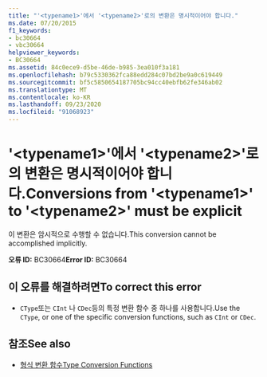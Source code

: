```yaml
---
title: "'<typename1>'에서 '<typename2>'로의 변환은 명시적이어야 합니다."
ms.date: 07/20/2015
f1_keywords:
- bc30664
- vbc30664
helpviewer_keywords:
- BC30664
ms.assetid: 84c0ece9-d5be-46de-b985-3ea010f3a181
ms.openlocfilehash: b79c5330362fca88edd284c07bd2be9a0c619449
ms.sourcegitcommit: bf5c5850654187705bc94cc40ebfb62fe346ab02
ms.translationtype: MT
ms.contentlocale: ko-KR
ms.lasthandoff: 09/23/2020
ms.locfileid: "91068923"
---
```

# <a name="conversions-from-typename1-to-typename2-must-be-explicit"></a><span data-ttu-id="27528-102">'\<typename1>'에서 '\<typename2>'로의 변환은 명시적이어야 합니다.</span><span class="sxs-lookup"><span data-stu-id="27528-102">Conversions from '\<typename1>' to '\<typename2>' must be explicit</span></span>

<span data-ttu-id="27528-103">이 변환은 암시적으로 수행할 수 없습니다.</span><span class="sxs-lookup"><span data-stu-id="27528-103">This conversion cannot be accomplished implicitly.</span></span>  
  
 <span data-ttu-id="27528-104">**오류 ID:** BC30664</span><span class="sxs-lookup"><span data-stu-id="27528-104">**Error ID:** BC30664</span></span>  
  
## <a name="to-correct-this-error"></a><span data-ttu-id="27528-105">이 오류를 해결하려면</span><span class="sxs-lookup"><span data-stu-id="27528-105">To correct this error</span></span>  
  
- <span data-ttu-id="27528-106">`CType`또는 `CInt` 나 `CDec`등의 특정 변환 함수 중 하나를 사용합니다.</span><span class="sxs-lookup"><span data-stu-id="27528-106">Use the `CType`, or one of the specific conversion functions, such as `CInt` or `CDec`.</span></span>  
  
## <a name="see-also"></a><span data-ttu-id="27528-107">참조</span><span class="sxs-lookup"><span data-stu-id="27528-107">See also</span></span>

- [<span data-ttu-id="27528-108">형식 변환 함수</span><span class="sxs-lookup"><span data-stu-id="27528-108">Type Conversion Functions</span></span>](../language-reference/functions/type-conversion-functions.md)

